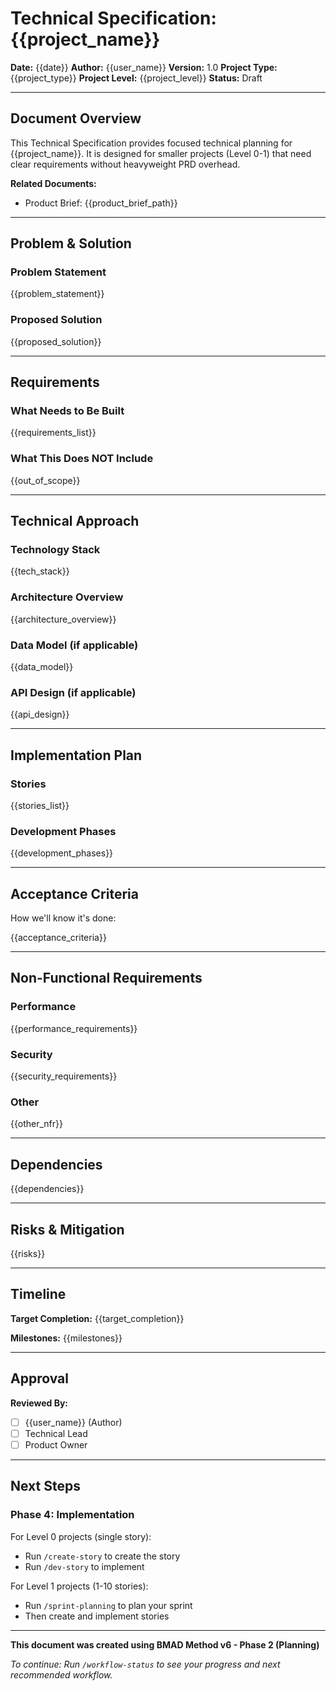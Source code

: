 # Technical Specification: {{project_name}}

**Date:** {{date}}
**Author:** {{user_name}}
**Version:** 1.0
**Project Type:** {{project_type}}
**Project Level:** {{project_level}}
**Status:** Draft

---

## Document Overview

This Technical Specification provides focused technical planning for {{project_name}}. It is designed for smaller projects (Level 0-1) that need clear requirements without heavyweight PRD overhead.

**Related Documents:**
- Product Brief: {{product_brief_path}}

---

## Problem & Solution

### Problem Statement

{{problem_statement}}

### Proposed Solution

{{proposed_solution}}

---

## Requirements

### What Needs to Be Built

{{requirements_list}}

### What This Does NOT Include

{{out_of_scope}}

---

## Technical Approach

### Technology Stack

{{tech_stack}}

### Architecture Overview

{{architecture_overview}}

### Data Model (if applicable)

{{data_model}}

### API Design (if applicable)

{{api_design}}

---

## Implementation Plan

### Stories

{{stories_list}}

### Development Phases

{{development_phases}}

---

## Acceptance Criteria

How we'll know it's done:

{{acceptance_criteria}}

---

## Non-Functional Requirements

### Performance

{{performance_requirements}}

### Security

{{security_requirements}}

### Other

{{other_nfr}}

---

## Dependencies

{{dependencies}}

---

## Risks & Mitigation

{{risks}}

---

## Timeline

**Target Completion:** {{target_completion}}

**Milestones:**
{{milestones}}

---

## Approval

**Reviewed By:**
- [ ] {{user_name}} (Author)
- [ ] Technical Lead
- [ ] Product Owner

---

## Next Steps

### Phase 4: Implementation

For Level 0 projects (single story):
- Run `/create-story` to create the story
- Run `/dev-story` to implement

For Level 1 projects (1-10 stories):
- Run `/sprint-planning` to plan your sprint
- Then create and implement stories

---

**This document was created using BMAD Method v6 - Phase 2 (Planning)**

*To continue: Run `/workflow-status` to see your progress and next recommended workflow.*
